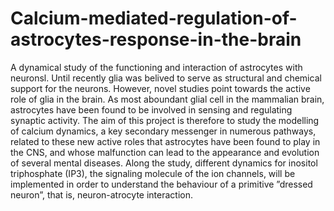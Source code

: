 # Calcium-mediated-regulation-of-astrocytes-response-in-the-brain

A dynamical study of the functioning and interaction of astrocytes with neuronsl.
Until recently glia was belived to serve as structural and chemical support for the neurons. However,
novel studies point towards the active role of glia in the brain. As most aboundant glial cell in
the mammalian brain, astrocytes have been found to be involved in sensing and regulating synaptic
activity. The aim of this project is therefore to study the modelling of calcium dynamics, a key
secondary messenger in numerous pathways, related to these new active roles that astrocytes have
been found to play in the CNS, and whose malfunction can lead to the appearance and evolution
of several mental diseases. Along the study, different dynamics for inositol triphosphate (IP3), the
signaling molecule of the ion channels, will be implemented in order to understand the behaviour of
a primitive ”dressed neuron”, that is, neuron-atrocyte interaction.
